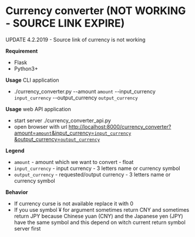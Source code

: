# Currency converter (NOT WORKING - SOURCE LINK EXPIRE)
UPDATE 4.2.2019 - Source link of currency is not working 

**Requirement**
- Flask
- Python3+

**Usage**
CLI application
- ./currency_converter.py --amount `amount` --input_currency `input_currency` --output_currency `output_currency`


**Usage**
web API application
- start server ./currency_converter_api.py
- open browser with url [http://localhost:8000/currency_converter?amount=`amount`&input_currency=`input_currency` &output_currency=`output_currency`](http://localhost:8000/currency_converter?amount=0.9&input_currency=¥&output_currency=AUD)


**Legend**
- `amount` - amount which we want to convert - float
- `input_currency` - input currency - 3 letters name or currency symbol
- `output_currency` - requested/output currency - 3 letters name or currency symbol

**Behavior**
- If currency curse is not available replace it with 0
- If you use symbol ¥ for argument sometimes return CNY and sometimes return JPY because Chinese yuan (CNY) and the Japanese yen (JPY) have the same symbol and this depend on witch current return symbol server first 
